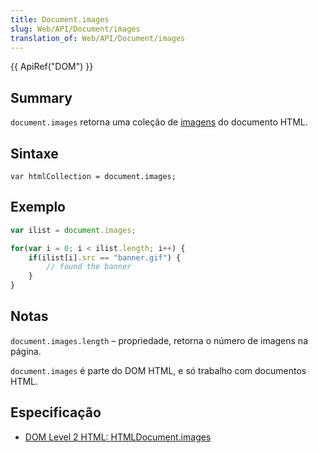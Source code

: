 ```yaml
---
title: Document.images
slug: Web/API/Document/images
translation_of: Web/API/Document/images
---
```

{{ ApiRef("DOM") }}

## Summary

`document.images` retorna uma coleção de [imagens](/pt-BR/docs/DOM/Image) do documento HTML.

## Sintaxe

```
var htmlCollection = document.images;
```

## Exemplo

```js
var ilist = document.images;

for(var i = 0; i < ilist.length; i++) {
    if(ilist[i].src == "banner.gif") {
        // found the banner
    }
}
```

## Notas

`document.images.length` – propriedade, retorna o número de imagens na página.

`document.images` é parte do DOM HTML, e só trabalho com documentos HTML.

## Especificação

- [DOM Level 2 HTML: HTMLDocument.images](https://www.w3.org/TR/DOM-Level-2-HTML/html.html#ID-90379117)
